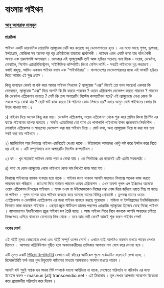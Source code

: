 # বাংলায় পাইথন 

### [আবু আশরাফ মাসনুন ](http://masnun.me) 

#### প্রারম্ভিকা

পাইথন একটি ডায়নামিক প্রোগ্রামিং ল্যাঙ্গুয়েজ যেটি জয় করেছে বহু ডেভেলপারের হৃদয় । এর মধ্যে আছে গুগল, ড্রপবক্স, ইন্সটাগ্রাম, মোজিলা সহ অনেক বড় বড়  প্রতিষ্ঠানের হাজারো প্রকৌশলী । পাইথন এমন একটি ভাষা যার গঠন শৈলী অনন্য এবং প্রকাশভঙ্গি অসাধারণ । চমৎকার এই ল্যাঙ্গুয়েজটি তাই আজ ছড়িয়ে পড়েছে নানা দিকে - ওয়েব, ডেস্কটপ, মোবাইল, সিস্টেম এ্যাডমিনিস্ট্রেশন, সাইন্টিফিক কম্পিউটিং কিংবা মেশিন লার্নিং - সবর্ত্রই পাইথনের দৃপ্ত পদচারণা । বলাই বাহুল্য, আমিও একজন পাইথন ফ্যান এবং “পাইথনিয়ার” । বাংলাদেশের ডেভেলপারদের মধ্যে এই ভাষাটি ছড়িয়ে দিতে আমার এই ক্ষুদ্র প্রয়াস । 

কিন্তু ভাবছেন কেনই বা কষ্ট করে আবার পাইথন শিখবেন ? ল্যাঙ্গুয়েজ “এক্স” নিয়েই তো ভাল আছেন! একবার কি ভেবেছেন, ল্যাঙ্গুয়েজ “এক্স” দিয়ে আপনি কি কি করতে পারবেন ? ওয়েব এপ্লিকেশন ডেভেলপ করতে পারবেন ? পারবেন কি ডেস্কটপ এপ্লিকেশন বানাতে ? সেটি কি ক্রস অপারেটিং সিস্টেম কম্প্যাটিবল হবে? এই ল্যাঙ্গুয়েজে লেখা কোড কি সহজে পড়ে বোঝা যায় ? ছোট খাট কাজ করতে কি পরিমান কোড লিখতে হয়?  এবার আসুন দেখি পাইথনের বেলায় কি উত্তর পাওয়া যায় ঃ

১) পাইথন দিয়ে অনেক কিছু করা যায়। ডেস্কটপ এপ্লিকেশন, ওয়েব এপ্লিকেশন থেকে শুরু করে প্লাগিন কিংবা স্ক্রিপ্টিং এর কাজে পাইথনের ব্যাপক ব্যবহার । সার্ভার এ্যাডমিনরা তো ব্যাশ এর পাশাপাশি পাইথনের উপর প্রচন্ডভাবে নির্ভরশীল । মোবাইল এপ্লিকেশন ও স্বাচ্ছন্দ্যে ডেভেলপ করা যায় পাইথন দিয়ে । মোট কথা, অন্য ল্যাঙ্গুয়েজ দিয়ে যা করা যায় তার সবই করা যায় পাইথনে ।

২) ম্যাকিন্টোশ আর লিনাক্সে পাইথন এমনিতেই দেওয়া থাকে । উইন্ডোজে আমাদের একটু কষ্ট করে ইন্সটল করে নিতে হয় এই যা । এটি সম্পুর্নভাবে ক্রস অপারেটিং সিস্টেম কম্প্যাটিবল ।

৩) হ্যা । খুব সহজেই পাইথন কোড পড়া ও বোঝা যায় । এর সিনট্যাক্স এর কারনেই এটি এতটা সহজপাঠ্য ।

৪) অন্য যে কোন ল্যাঙ্গুয়েজ থেকে পাইথনে কোড কম লিখেই কাজ সারা যায় ।

লিনাক্সে পাইথনের ব্যাপক ব্যবহার হয়ে থাকে । পাইথন জানা থাকলে আপনি সহজেও লিনাক্সে অনেক কাজ করতে পারবেন কম পরিশ্রমে । জ্যাংগো দিয়ে বানাতে পারবেন ওয়েব এপ্লিকেশন । এখন অবশ্য গুগল এপ ইঞ্জিনেও অনেকে ওয়েব এপ্লিকেশন লিখছেন পাইথনে । ম্যাক ওএস বা উইন্ডোজকেও নিজের লম্বা লেজ দিয়ে জড়িয়ে ধরতে পিছ পা হচ্ছে না পাইথন । গুগল ব্যাপক হারে পাইথন ব্যবহার করে আসছে তাদের বিভিন্ন প্রোডাক্টে । ড্রপবক্স তাদের ওয়েব এ্যাপ্লিকেশন ও ডেসক্টটপ এ্যাপ্লিকেশন এর জন্য পাইথন ব্যবহার করছে পুরোদমে । মজিলা বা ইন্সটাগ্রামের ইনজিনিয়াররাও দিনরাত কাজ করছেন পাইথনে । এছাড়া প্রচুর স্টার্টআপ তাদের পছন্দের প্রোগ্রামিং ল্যাঙ্গুয়েজ হিসেবে বেছে নিচ্ছে পাইথন । বাংলাদেশেও ইদানীংকালে প্রচুর পাইথন জব তৈরি হচ্ছে । আজ পাইথন শিখে নিলে কালকে আপনি অন্যদের চাইতে নিসঃন্দেহে এগিয়ে থাকবেন যোগ্যতার দিক থেকে । তবে আর দেরী কেন? আজই শুরু করুন পাইথন শেখা! 

#### ওপেন সোর্স

এই বইটি মূলত স্বেচ্ছাশ্রমে লেখা এবং বইটি সম্পূর্ন ওপেন সোর্স । এখানে তাই আপনিও অবদান রাখতে পারেন লেখক হিসেবে । আপনার কন্ট্রিবিউশান গৃহীত হলে অবদানকারীদের তালিকায় আপনার নাম যোগ করে দেওয়া হবে । 

এটি মূলত একটি [গিটহাব রিপোজিটোরি](https://github.com/howtocode-com-bd/python.howtocode.com.bd)  যেখানে এই বইয়ের আর্টিকেল গুলো মার্কডাউন ফরম্যাটে লেখা হচ্ছে । রিপোজটরিটি ফর্ক করে পুল রিকুয়েস্ট পাঠানোর মাধ্যমে আপনারাও অবদান রাখতে পারেন । 

আপনি যদি শুধুই পাঠক হন অথবা গিট সম্পর্কে ভালো আইডিয়া না থাকে, সেক্ষেত্রে পরিবর্তন বা পরিবর্ধন এর জন্য ইমেইল করুন - masnun [at] transcendio.net - এই ঠিকানায় । মূল লেখক আপনার সাজেশন বিবেচনা করে প্রয়োজনীয় পরিবর্তন করে দিবেন । 